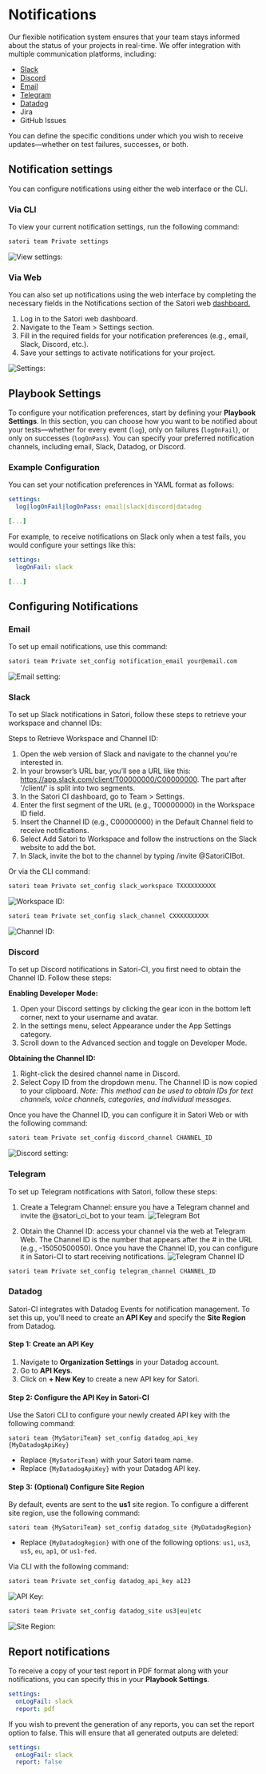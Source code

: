 # Notifications

Our flexible notification system ensures that your team stays informed about the status of your projects in real-time. We offer integration with multiple communication platforms, including:

- [Slack](#slack)
- [Discord](#discord)
- [Email](#email)
- [Telegram](#telegram)
- [Datadog](#datadog)
- Jira
- GitHub Issues

You can define the specific conditions under which you wish to receive updates—whether on test failures, successes, or both. 

## Notification settings

You can configure notifications using either the web interface or the CLI.

### Via CLI

To view your current notification settings, run the following command:

```sh
satori team Private settings
```

![View settings:](img/notif_1.png)

### Via Web 

You can also set up notifications using the web interface by completing the necessary fields in the Notifications section of the Satori web [dashboard.](https://www.satori.ci/dashboard/)

1. Log in to the Satori web dashboard.
2. Navigate to the Team > Settings section.
3. Fill in the required fields for your notification preferences (e.g., email, Slack, Discord, etc.).
4. Save your settings to activate notifications for your project.

![Settings:](img/dashboard_1.png)

## Playbook Settings

To configure your notification preferences, start by defining your **Playbook Settings**. In this section, you can choose how you want to be notified about your tests—whether for every event (`log`), only on failures (`logOnFail`), or only on successes (`logOnPass`). You can specify your preferred notification channels, including email, Slack, Datadog, or Discord.

### Example Configuration

You can set your notification preferences in YAML format as follows:

```yml
settings:
  log|logOnFail|logOnPass: email|slack|discord|datadog

[...]
```
For example, to receive notifications on Slack only when a test fails, you would configure your settings like this:

```yml
settings:
  logOnFail: slack

[...]
```

## Configuring Notifications

### Email

To set up email notifications, use this command:

```sh
satori team Private set_config notification_email your@email.com
```

![Email setting:](img/notif_2.png)

### Slack

To set up Slack notifications in Satori, follow these steps to retrieve your workspace and channel IDs:

Steps to Retrieve Workspace and Channel ID:

1. Open the web version of Slack and navigate to the channel you're interested in.
2. In your browser’s URL bar, you’ll see a URL like this: https://app.slack.com/client/T00000000/C00000000. The part after '/client/' is split into two segments.
3. In the Satori CI dashboard, go to Team > Settings.
4. Enter the first segment of the URL (e.g., T00000000) in the Workspace ID field.
5. Insert the Channel ID (e.g., C00000000) in the Default Channel field to receive notifications.
6. Select Add Satori to Workspace and follow the instructions on the Slack website to add the bot.
7. In Slack, invite the bot to the channel by typing /invite @SatoriCIBot.

Or via the CLI command: 

```sh
satori team Private set_config slack_workspace TXXXXXXXXXX
```

![Workspace ID:](img/notif_3.png)

```sh
satori team Private set_config slack_channel CXXXXXXXXXX
```
![Channel ID:](img/notif_4.png)

### Discord

To set up Discord notifications in Satori-CI, you first need to obtain the Channel ID. Follow these steps:

**Enabling Developer Mode:**
1. Open your Discord settings by clicking the gear icon in the bottom left corner, next to your username and avatar.
2. In the settings menu, select Appearance under the App Settings category.
3. Scroll down to the Advanced section and toggle on Developer Mode.

**Obtaining the Channel ID:**
1. Right-click the desired channel name in Discord.
2. Select Copy ID from the dropdown menu. The Channel ID is now copied to your clipboard.
*Note: This method can be used to obtain IDs for text channels, voice channels, categories, and individual messages.*

Once you have the Channel ID, you can configure it in Satori Web or with the following command:

```sh
satori team Private set_config discord_channel CHANNEL_ID
```
![Discord setting:](img/notif_5.png)

### Telegram

To set up Telegram notifications with Satori, follow these steps:

1. Create a Telegram Channel: ensure you have a Telegram channel and invite the @satori_ci_bot to your team.
![Telegram Bot](img/notif_telegram_1.png)

2. Obtain the Channel ID: access your channel via the web at Telegram Web. The Channel ID is the number that appears after the # in the URL (e.g., -15050500050).
Once you have the Channel ID, you can configure it in Satori-CI to start receiving notifications.
![Telegram Channel ID](img/notif_telegram_2.png)

```sh
satori team Private set_config telegram_channel CHANNEL_ID
```

### Datadog

Satori-CI integrates with Datadog Events for notification management. To set this up, you'll need to create an **API Key** and specify the **Site Region** from Datadog.

#### Step 1: Create an API Key
1. Navigate to **Organization Settings** in your Datadog account.
2. Go to **API Keys**.
3. Click on **+ New Key** to create a new API key for Satori.

#### Step 2: Configure the API Key in Satori-CI
Use the Satori CLI to configure your newly created API key with the following command:

```shell
satori team {MySatoriTeam} set_config datadog_api_key {MyDatadogApiKey}
```

- Replace `{MySatoriTeam}` with your Satori team name.
- Replace `{MyDatadogApiKey}` with your Datadog API key.

#### Step 3: (Optional) Configure Site Region
By default, events are sent to the **us1** site region. To configure a different site region, use the following command:

```shell
satori team {MySatoriTeam} set_config datadog_site {MyDatadogRegion}
```
- Replace `{MyDatadogRegion}` with one of the following options: `us1`, `us3`, `us5`, `eu`, `ap1`, or `us1-fed`.

Via CLI with the following command: 
```sh
satori team Private set_config datadog_api_key a123
```
![API Key:](img/notif_6.png)

```sh
satori team Private set_config datadog_site us3|eu|etc
```
![Site Region:](img/notif_7.png)

## Report notifications

To receive a copy of your test report in PDF format along with your notifications, you can specify this in your **Playbook Settings**.

```yml
settings:
  onLogFail: slack
  report: pdf
```

If you wish to prevent the generation of any reports, you can set the report option to false. This will ensure that all generated outputs are deleted:

```yml
settings:
  onLogFail: slack 
  report: false 
```
